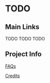 # TODO

## Main Links

TODO
TODO
TODO


## Project Info

[FAQs](https://gettriforce.link/faq)

[Credits](https:/gettriforce.link/credits)
